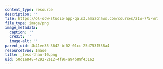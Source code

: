 ```yaml
---
content_type: resource
description: ''
file: https://ol-ocw-studio-app-qa.s3.amazonaws.com/courses/21w-775-writing-about-nature-and-environmental-issues-spring-2017/50d1e84842922e124f9aa94b89f43162_less-than-10.png
file_type: image/png
image_metadata:
  caption: ''
  credit: ''
  image-alt: ''
parent_uid: 4b41ee35-3642-bf02-01cc-25d7531538a4
resourcetype: Image
title: _less-than-10.png
uid: 50d1e848-4292-2e12-4f9a-a94b89f43162
---
```

